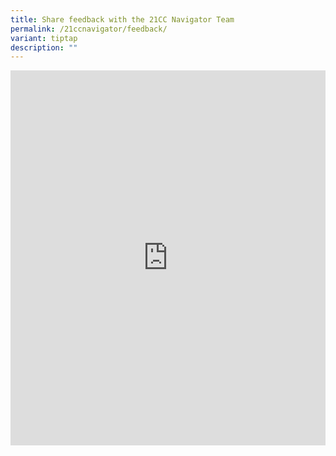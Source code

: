 ```yaml
---
title: Share feedback with the 21CC Navigator Team
permalink: /21ccnavigator/feedback/
variant: tiptap
description: ""
---
```

<div class="iframe-wrapper">
<iframe height="600px" width="100%" allowfullscreen="true" frameborder="0" src="https://form.gov.sg/66824fb2f7ceca8957d68c3e"></iframe>
</div>
<p></p>